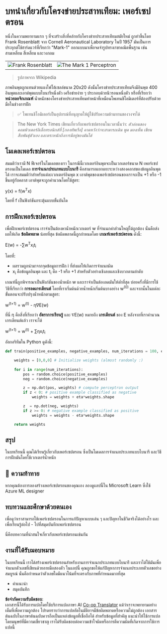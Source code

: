 <!--
CO_OP_TRANSLATOR_METADATA:
{
  "original_hash": "59021c5f419d3feda19075910a74280a",
  "translation_date": "2025-05-20T02:36:46+00:00",
  "source_file": "15-rag-and-vector-databases/data/perceptron.md",
  "language_code": "th"
}
-->
# บทนำเกี่ยวกับโครงข่ายประสาทเทียม: เพอร์เซปตรอน

หนึ่งในความพยายามแรก ๆ ที่จะสร้างสิ่งที่คล้ายกับโครงข่ายประสาทเทียมสมัยใหม่ ถูกทำขึ้นโดย Frank Rosenblatt จาก Cornell Aeronautical Laboratory ในปี 1957 มันเป็นการประยุกต์ใช้ฮาร์ดแวร์ที่เรียกว่า "Mark-1" ออกแบบมาเพื่อจดจำรูปทรงเรขาคณิตพื้นฐาน เช่น สามเหลี่ยม สี่เหลี่ยม และวงกลม

|      |      |
|--------------|-----------|
|<img src='images/Rosenblatt-wikipedia.jpg' alt='Frank Rosenblatt'/> | <img src='images/Mark_I_perceptron_wikipedia.jpg' alt='The Mark 1 Perceptron' />|

> รูปภาพจาก Wikipedia

ภาพอินพุตถูกแทนด้วยแผงโฟโต้เซลล์ขนาด 20x20 ดังนั้นโครงข่ายประสาทเทียมจึงมีอินพุต 400 อินพุตและเอาต์พุตแบบไบนารีหนึ่งตัว เครือข่ายง่าย ๆ ประกอบด้วยนิวรอนหนึ่งตัว หรือที่เรียกว่า **หน่วยลอจิกเกณฑ์** น้ำหนักของโครงข่ายประสาทเทียมทำหน้าที่เหมือนโพเทนชิโอมิเตอร์ที่ต้องปรับด้วยมือในช่วงการฝึก

> ✅ โพเทนชิโอมิเตอร์เป็นอุปกรณ์ที่อนุญาตให้ผู้ใช้ปรับความต้านทานของวงจรได้

> The New York Times เขียนเกี่ยวกับเพอร์เซปตรอนในเวลานั้นว่า: *ตัวอ่อนของคอมพิวเตอร์อิเล็กทรอนิกส์ที่ [กองทัพเรือ] คาดหวังว่าจะสามารถเดิน พูด มองเห็น เขียน สืบพันธุ์ตัวเอง และตระหนักถึงการมีอยู่ของมันได้*

## โมเดลเพอร์เซปตรอน

สมมติว่าเรามี N ฟีเจอร์ในโมเดลของเรา ในกรณีนี้เวกเตอร์อินพุตจะเป็นเวกเตอร์ขนาด N เพอร์เซปตรอนเป็นโมเดล **การจำแนกประเภทแบบไบนารี** คือสามารถแยกแยะระหว่างสองคลาสของข้อมูลอินพุตได้ เราจะสมมติว่าสำหรับแต่ละเวกเตอร์อินพุต x เอาต์พุตของเพอร์เซปตรอนของเราจะเป็น +1 หรือ -1 ขึ้นอยู่กับคลาส เอาต์พุตจะถูกคำนวณโดยใช้สูตร:

y(x) = f(w<sup>T</sup>x)

โดยที่ f เป็นฟังก์ชันกระตุ้นแบบขั้นบันได

## การฝึกเพอร์เซปตรอน

เพื่อฝึกเพอร์เซปตรอน เราจำเป็นต้องหาน้ำหนักเวกเตอร์ w ที่จำแนกค่าส่วนใหญ่ได้ถูกต้อง นั่นคือส่งผลให้เกิด **ข้อผิดพลาด** น้อยที่สุด ข้อผิดพลาดนี้ถูกกำหนดโดย **เกณฑ์เพอร์เซปตรอน** ดังนี้:

E(w) = -∑w<sup>T</sup>x<sub>i</sub>t<sub>i</sub>

โดยที่:

* ผลรวมถูกนำมาจากจุดข้อมูลการฝึก i ที่ส่งผลให้เกิดการจำแนกผิด
* x<sub>i</sub> คือข้อมูลอินพุต และ t<sub>i</sub> คือ -1 หรือ +1 สำหรับตัวอย่างเชิงลบและเชิงบวกตามลำดับ

เกณฑ์นี้ถูกพิจารณาเป็นฟังก์ชันของน้ำหนัก w และเราจำเป็นต้องลดมันให้ต่ำที่สุด บ่อยครั้งที่มีการใช้วิธีที่เรียกว่า **การลดเกรเดียนต์** โดยที่เราเริ่มต้นด้วยน้ำหนักเริ่มต้นบางอย่าง w<sup>(0)</sup> และจากนั้นในแต่ละขั้นตอนจะปรับปรุงน้ำหนักตามสูตร:

w<sup>(t+1)</sup> = w<sup>(t)</sup> - η∇E(w)

ที่นี่ η คือสิ่งที่เรียกว่า **อัตราการเรียนรู้** และ ∇E(w) หมายถึง **เกรเดียนต์** ของ E หลังจากที่เราคำนวณเกรเดียนต์แล้ว เราจะได้

w<sup>(t+1)</sup> = w<sup>(t)</sup> + ∑ηx<sub>i</sub>t<sub>i</sub>

อัลกอริทึมใน Python ดูดังนี้:

```python
def train(positive_examples, negative_examples, num_iterations = 100, eta = 1):

    weights = [0,0,0] # Initialize weights (almost randomly :)
        
    for i in range(num_iterations):
        pos = random.choice(positive_examples)
        neg = random.choice(negative_examples)

        z = np.dot(pos, weights) # compute perceptron output
        if z < 0: # positive example classified as negative
            weights = weights + eta*weights.shape

        z  = np.dot(neg, weights)
        if z >= 0: # negative example classified as positive
            weights = weights - eta*weights.shape

    return weights
```

## สรุป

ในบทเรียนนี้ คุณได้เรียนรู้เกี่ยวกับเพอร์เซปตรอน ซึ่งเป็นโมเดลการจำแนกประเภทแบบไบนารี และวิธีการฝึกมันโดยใช้เวกเตอร์น้ำหนัก

## 🚀 ความท้าทาย

หากคุณต้องการลองสร้างเพอร์เซปตรอนของคุณเอง ลองดูแลปนี้ใน Microsoft Learn ซึ่งใช้ Azure ML designer

## ทบทวนและศึกษาด้วยตนเอง

เพื่อดูว่าเราสามารถใช้เพอร์เซปตรอนในการแก้ปัญหาแบบเล่น ๆ และปัญหาในชีวิตจริงได้อย่างไร และเพื่อเรียนรู้ต่อไป - ไปที่สมุดบันทึกเพอร์เซปตรอน

นี่คือบทความที่น่าสนใจเกี่ยวกับเพอร์เซปตรอนเช่นกัน

## งานที่ได้รับมอบหมาย

ในบทเรียนนี้ เราได้สร้างเพอร์เซปตรอนสำหรับงานการจำแนกประเภทแบบไบนารี และเราได้ใช้มันเพื่อจำแนกตัวเลขที่เขียนด้วยลายมือสองตัว ในแลปนี้ คุณถูกขอให้แก้ปัญหาการจำแนกประเภทตัวเลขอย่างสมบูรณ์ นั่นคือกำหนดว่าตัวเลขใดมีแนวโน้มที่จะตรงกับภาพที่กำหนดมากที่สุด

* คำแนะนำ
* สมุดบันทึก

**ข้อจำกัดความรับผิดชอบ**:  
เอกสารนี้ได้รับการแปลโดยใช้บริการแปลภาษา AI [Co-op Translator](https://github.com/Azure/co-op-translator) แม้ว่าเราจะพยายามอย่างเต็มที่เพื่อความถูกต้อง โปรดทราบว่าการแปลอัตโนมัติอาจมีข้อผิดพลาดหรือความไม่ถูกต้อง เอกสารต้นฉบับในภาษาต้นฉบับควรถือเป็นแหล่งข้อมูลที่เชื่อถือได้ สำหรับข้อมูลที่สำคัญ แนะนำให้ใช้การแปลโดยมนุษย์ที่มีความเชี่ยวชาญ เราไม่รับผิดชอบต่อความเข้าใจผิดหรือการตีความผิดที่เกิดจากการใช้การแปลนี้